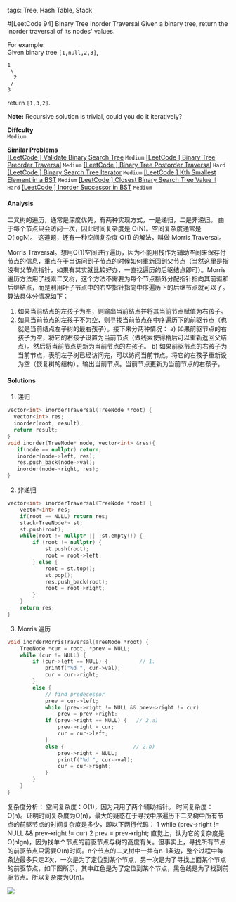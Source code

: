 tags: Tree, Hash Table, Stack

#[LeetCode 94] Binary Tree Inorder Traversal
Given a binary tree, return the inorder traversal of its nodes' values.

For example:  
Given binary tree `[1,null,2,3]`,

    1
     \
      2
     /
    3
return `[1,3,2]`.

**Note:** Recursive solution is trivial, could you do it iteratively?


**Diffculty**  
`Medium`

**Similar Problems**  
[[LeetCode ] Validate Binary Search Tree]() `Medium`
[[LeetCode ] Binary Tree Preorder Traversal]() `Medium`
[[LeetCode ] Binary Tree Postorder Traversal]() `Hard`
[[LeetCode ] Binary Search Tree Iterator]() `Medium`
[[LeetCode ] Kth Smallest Element in a BST]() `Medium`
[[LeetCode ] Closest Binary Search Tree Value II]() `Hard`
[[LeetCode ] Inorder Successor in BST]() `Medium`


#### Analysis

二叉树的遍历，通常是深度优先，有两种实现方式，一是递归，二是非递归。
由于每个节点只会访问一次，因此时间复杂度是 O(N)。空间复杂度通常是 O(logN)。
这道题，还有一种空间复杂度 O(1) 的解法，叫做 Morris Traversal。

Morris Traversal。想用O(1)空间进行遍历，因为不能用栈作为辅助空间来保存付节点的信息，重点在于当访问到子节点的时候如何重新回到父节点（当然这里是指没有父节点指针，如果有其实就比较好办，一直找遍历的后驱结点即可）。Morris遍历方法用了线索二叉树，这个方法不需要为每个节点额外分配指针指向其前驱和后继结点，而是利用叶子节点中的右空指针指向中序遍历下的后继节点就可以了。
算法具体分情况如下：
1. 如果当前结点的左孩子为空，则输出当前结点并将其当前节点赋值为右孩子。
2. 如果当前节点的左孩子不为空，则寻找当前节点在中序遍历下的前驱节点（也就是当前结点左子树的最右孩子）。接下来分两种情况：
 a) 如果前驱节点的右孩子为空，将它的右孩子设置为当前节点（做线索使得稍后可以重新返回父结点）。然后将当前节点更新为当前节点的左孩子。
 b) 如果前驱节点的右孩子为当前节点，表明左子树已经访问完，可以访问当前节点。将它的右孩子重新设为空（恢复树的结构）。输出当前节点。当前节点更新为当前节点的右孩子。


#### Solutions

1. 递归

```cpp
vector<int> inorderTraversal(TreeNode *root) {  
  vector<int> res;  
  inorder(root, result);  
  return result;  
}  
void inorder(TreeNode* node, vector<int> &res){
   if(node == nullptr) return; 
   inorder(node->left, res);  
   res.push_back(node->val);      
   inorder(node->right, res);  
} 
```

2. 非递归

```cpp
vector<int> inorderTraversal(TreeNode *root) {  
    vector<int> res;
    if(root == NULL) return res;  
    stack<TreeNode*> st;
    st.push(root);
    while(root != nullptr || !st.empty()) {
        if (root != nullptr) {
            st.push(root);
            root = root->left;
        } else {
            root = st.top();
            st.pop();
            res.push_back(root);
            root = root->right;
        }
    }
    return res;
} 
```

3. Morris 遍历

```cpp
void inorderMorrisTraversal(TreeNode *root) {
    TreeNode *cur = root, *prev = NULL;
    while (cur != NULL) {
        if (cur->left == NULL) {          // 1.
            printf("%d ", cur->val);
            cur = cur->right;
        }
        else {
            // find predecessor
            prev = cur->left;
            while (prev->right != NULL && prev->right != cur)
                prev = prev->right;
            if (prev->right == NULL) {   // 2.a)
                prev->right = cur;
                cur = cur->left;
            }
            else {                      // 2.b)
                prev->right = NULL;
                printf("%d ", cur->val);
                cur = cur->right;
            }
        }
    }
}
```

复杂度分析：
空间复杂度：O(1)，因为只用了两个辅助指针。
时间复杂度：O(n)。证明时间复杂度为O(n)，最大的疑惑在于寻找中序遍历下二叉树中所有节点的前驱节点的时间复杂度是多少，即以下两行代码：
1 while (prev->right != NULL && prev->right != cur)
2     prev = prev->right;
直觉上，认为它的复杂度是O(nlgn)，因为找单个节点的前驱节点与树的高度有关。但事实上，寻找所有节点的前驱节点只需要O(n)时间。n个节点的二叉树中一共有n-1条边，整个过程中每条边最多只走2次，一次是为了定位到某个节点，另一次是为了寻找上面某个节点的前驱节点，如下图所示，其中红色是为了定位到某个节点，黑色线是为了找到前驱节点。所以复杂度为O(n)。

![](http://images.cnitblog.com/blog/300640/201306/15150628-5285f29bab234750a62e2309394b6e14.jpg)